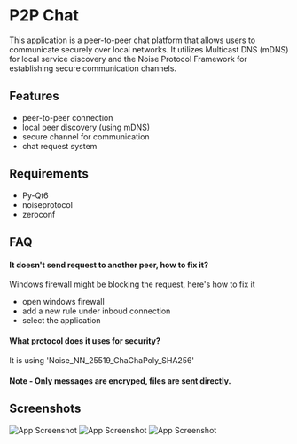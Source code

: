 
# P2P Chat

This application is a peer-to-peer chat platform that allows users to communicate securely over local networks. It utilizes Multicast DNS (mDNS) for local service discovery and the Noise Protocol Framework for establishing secure communication channels.


## Features

- peer-to-peer connection
- local peer discovery (using mDNS)
- secure channel for communication
- chat request system


## Requirements

- Py-Qt6
- noiseprotocol
- zeroconf
    
## FAQ

#### It doesn't send request to another peer, how to fix it?
Windows firewall might be blocking the request, here's how to fix it
 - open windows firewall
 - add a new rule under inboud connection
 - select the application 

#### What protocol does it uses for security?

It is using 'Noise_NN_25519_ChaChaPoly_SHA256'

#### Note - Only messages are encryped, files are sent directly. 


## Screenshots

![App Screenshot](https://via.placeholder.com/150x200?text=App+Screenshot+Here)
![App Screenshot](https://via.placeholder.com/150x200?text=App+Screenshot+Here)
![App Screenshot](https://via.placeholder.com/150x200?text=App+Screenshot+Here)

